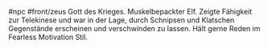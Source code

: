 #npc #front/zeus 
Gott des Krieges. Muskelbepackter Elf. Zeigte Fähigkeit zur Telekinese und war in der Lage, durch Schnipsen und Klatschen Gegenstände erscheinen und verschwinden zu lassen.
Hält gerne Reden im Fearless Motivation Stil.